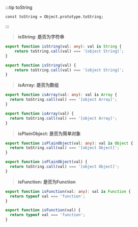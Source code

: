 :::tip toString

```
const toString = Object.prototype.toString;
```

:::

> **isString: 是否为字符串**

<CodeGroup>
  <CodeGroupItem title="TS" active>

```ts
export function isString(val: any): val is String {
    return toString.call(val) === '[object String]';
}
```

  </CodeGroupItem>

  <CodeGroupItem title="JS">

```js
export function isString(val) {
    return toString.call(val) === '[object String]';
}
```

  </CodeGroupItem>
</CodeGroup>

> **isArray: 是否为数组**

<CodeGroup>
  <CodeGroupItem title="TS" active>

```ts
export function isArray(val: any): val is Array {
  return toString.call(val) === '[object Array]';
}
```

  </CodeGroupItem>

  <CodeGroupItem title="JS">

```js
export function isArray(val) {
  return toString.call(val) === '[object Array]';
}
```

  </CodeGroupItem>
</CodeGroup>

> **isPlainObject: 是否为简单对象**

<CodeGroup>
  <CodeGroupItem title="TS" active>

```ts
export function isPlainObject(val: any): val is Object {
  return toString.call(val) === '[object Object]';
}
```

  </CodeGroupItem>

  <CodeGroupItem title="JS">

```js
export function isPlainObject(val) {
  return toString.call(val) === '[object Object]';
}
```

  </CodeGroupItem>
</CodeGroup>

> **isFunction: 是否为Function**

<CodeGroup>
  <CodeGroupItem title="TS" active>

```ts
export function isFunction(val: any): val is Function {
  return typeof val === 'function';
}
```

  </CodeGroupItem>

  <CodeGroupItem title="JS">

```js
export function isFunction(val) {
  return typeof val === 'function';
}
```

  </CodeGroupItem>
</CodeGroup>